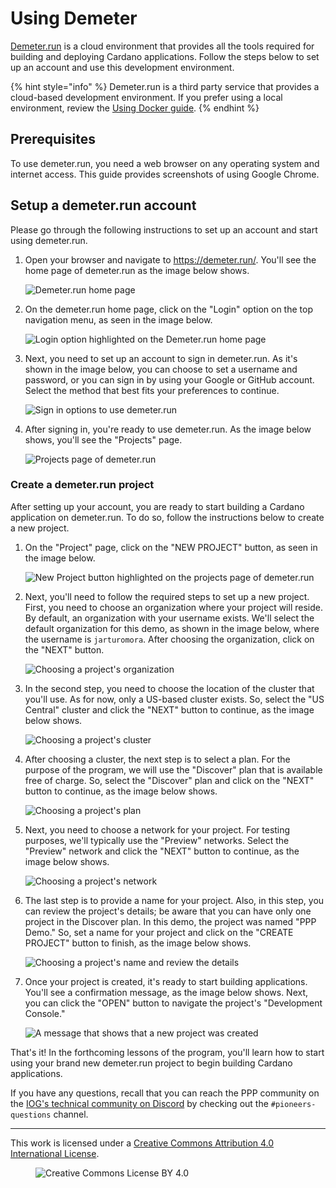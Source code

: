 # Using Demeter

[Demeter.run](https://demeter.run/) is a cloud environment that provides all the tools required for building and deploying Cardano applications. Follow the steps below to set up an account and use this development environment.

{% hint style="info" %}
Demeter.run is a third party service that provides a cloud-based development environment. If you prefer using a local environment, review the [Using Docker guide](docker.md). 
{% endhint %}

## Prerequisites

To use demeter.run, you need a web browser on any operating system and internet access. This guide provides screenshots of using Google Chrome.

## Setup a demeter.run account

Please go through the following instructions to set up an account and start using demeter.run.

1. Open your browser and navigate to <https://demeter.run/>. You'll see the home page of demeter.run as the image below shows.

    ![Demeter.run home page](images/demeter-guide-01.png)

2. On the demeter.run home page, click on the "Login" option on the top navigation menu, as seen in the image below.

    ![Login option highlighted on the Demeter.run home page](images/demeter-guide-02.png)

3. Next, you need to set up an account to sign in demeter.run. As it's shown in the image below, you can choose to set a username and password, or you can sign in by using your Google or GitHub account. Select the method that best fits your preferences to continue.

    ![Sign in options to use demeter.run](images/demeter-guide-03.png)

4. After signing in, you're ready to use demeter.run. As the image below shows, you'll see the "Projects" page.

    ![Projects page of demeter.run](images/demeter-guide-04.png)

### Create a demeter.run project

After setting up your account, you are ready to start building a Cardano application on demeter.run. To do so, follow the instructions below to create a new project.

1. On the "Project" page, click on the "NEW PROJECT" button, as seen in the image below.

    ![New Project button highlighted on the projects page of demeter.run](images/demeter-guide-05.png)

2. Next, you'll need to follow the required steps to set up a new project. First, you need to choose an organization where your project will reside. By default, an organization with your username exists. We'll select the default organization for this demo, as shown in the image below, where the username is `jarturomora`. After choosing the organization, click on the "NEXT" button.

    ![Choosing a project's organization](images/demeter-guide-06.png)

3. In the second step, you need to choose the location of the cluster that you'll use. As for now, only a US-based cluster exists. So, select the "US Central" cluster and click the "NEXT" button to continue, as the image below shows.

    ![Choosing a project's cluster](images/demeter-guide-07.png)

4. After choosing a cluster, the next step is to select a plan. For the purpose of the program, we will use the "Discover" plan that is available free of charge. So, select the "Discover" plan and click on the "NEXT" button to continue, as the image below shows.

    ![Choosing a project's plan](images/demeter-guide-08.png)

5. Next, you need to choose a network for your project. For testing purposes, we'll typically use the "Preview" networks. Select the "Preview" network and click the "NEXT" button to continue, as the image below shows.

    ![Choosing a project's network](images/demeter-guide-09.png)


6. The last step is to provide a name for your project. Also, in this step, you can review the project's details; be aware that you can have only one project in the Discover plan. In this demo, the project was named "PPP Demo." So, set a name for your project and click on the "CREATE PROJECT" button to finish, as the image below shows.

    ![Choosing a project's name and review the details](images/demeter-guide-10.png)

7. Once your project is created, it's ready to start building applications. You'll see a confirmation message, as the image below shows. Next, you can click the "OPEN" button to navigate the project's "Development Console."

    ![A message that shows that a new project was created](images/demeter-guide-11.png)

That's it! In the forthcoming lessons of the program, you'll learn how to start using your brand new demeter.run project to begin building Cardano applications.

If you have any questions, recall that you can reach the PPP community on the [IOG's technical community on Discord](https://discord.gg/inputoutput) by checking out the `#pioneers-questions` channel.

---

This work is licensed under a [Creative Commons Attribution 4.0 International License](http://creativecommons.org/licenses/by/4.0/).

<figure><img src="https://i.creativecommons.org/l/by/4.0/88x31.png" alt="Creative Commons License BY 4.0"></figure>